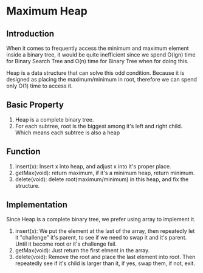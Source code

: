 # Maximum Heap

## Introduction

When it comes to frequently access the minimum and maximum element inside a binary tree, it would be quite inefficient since we spend O(lgn) time for Binary Search Tree and O(n) time for Binary Tree when for doing this.

Heap is a data structure that can solve this odd condition. Because it is designed as placing the maximum/minimum in root, therefore we can spend only O(1) time to access it.

## Basic Property

1. Heap is a complete binary tree.
2. For each subtree, root is the biggest among it's left and right child. Which means each subtree is also a heap

## Function

1. insert(x): Insert x into heap, and adjust x into it's proper place.
2. getMax(void): return maximum, if it's a minimum heap, return minimum.
3. delete(void): delete root(maximum/minimum) in this heap, and fix the structure.

## Implementation

Since Heap is a complete binary tree, we prefer using array to implement it.

1. insert(x):
   We put the element at the last of the array, then repeatedly let it "challenge" it's parent, to see if we need to swap it and it's parent. Until it become root or it's challenge fail.
2. getMax(void):
   Just return the first elment in the array.
3. delete(void):
   Remove the root and place the last element into root.
   Then repeatedly see if it's child is larger than it, if yes, swap them, if not, exit.


